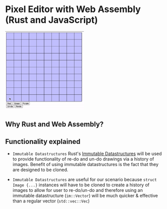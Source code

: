 # Pixel Editor with Web Assembly (Rust and JavaScript)

<img src="/img/work.gif" width="250" height="250"/>

## Why Rust and Web Assembly?

## Functionality explained

- `Immutable Datastructures` Rust's [Immutable Datastructures](https://docs.rs/im/15.0.0/im/) will be used to provide functionality of re-do and un-do drawings via a history of images. Benefit of using immutable datastructures is the fact that they are designed to be cloned.

- `Immutable Datastructures` are useful for our scenario because `struct Image {...}` instances will have to be cloned to create a history of images to allow for user to re-do/un-do and therefore using an immutable datastructure (`im::Vector`) will be much quicker & effective than a regular vector (`std::vec::Vec`)
